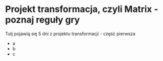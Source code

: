 # Projekt transformacja, czyli Matrix - poznaj reguły gry 

Tutj pojawią się 5 dni z projektu transformacji - część pierwsza

- a
- b
- c
